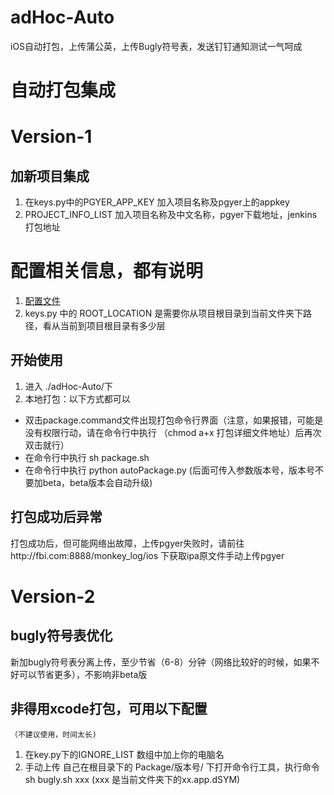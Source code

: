 # adHoc-Auto
iOS自动打包，上传蒲公英，上传Bugly符号表，发送钉钉通知测试一气呵成

# 自动打包集成
# Version-1
## 加新项目集成
1. 在keys.py中的PGYER_APP_KEY 加入项目名称及pgyer上的appkey
2. PROJECT_INFO_LIST 加入项目名称及中文名称，pgyer下载地址，jenkins打包地址

# 配置相关信息，都有说明
1. [配置文件](./keys.py)
2. keys.py 中的 ROOT_LOCATION 是需要你从项目根目录到当前文件夹下路径，看从当前到项目根目录有多少层
## 开始使用
1. 进入 ./adHoc-Auto/下
2. 本地打包：以下方式都可以
  * 双击package.command文件出现打包命令行界面（注意，如果报错，可能是没有权限行动，请在命令行中执行 （chmod a+x 打包详细文件地址）后再次双击就行）
  * 在命令行中执行 sh package.sh  
  * 在命令行中执行 python autoPackage.py (后面可传入参数版本号，版本号不要加beta，beta版本会自动升级)

## 打包成功后异常
打包成功后，但可能网络出故障，上传pgyer失败时，请前往http://fbi.com:8888/monkey_log/ios 下获取ipa原文件手动上传pgyer

# Version-2
## bugly符号表优化
新加bugly符号表分离上传，至少节省（6-8）分钟（网络比较好的时候，如果不好可以节省更多），不影响非beta版
## 非得用xcode打包，可用以下配置
  ```（不建议使用，时间太长) ```
  1. 在key.py下的IGNORE_LIST 数组中加上你的电脑名
  2. 手动上传 自己在根目录下的 Package/版本号/ 下打开命令行工具，执行命令 sh bugly.sh xxx  (xxx 是当前文件夹下的xx.app.dSYM)
